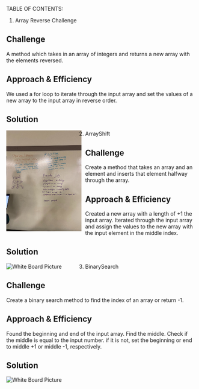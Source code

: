 TABLE OF CONTENTS:
1. Array Reverse Challenge

## Challenge
A method which takes in an array of integers and returns a new array with the elements reversed.

## Approach & Efficiency
We used a for loop to iterate through the input array and set the values of a new array to the input array in reverse order.

## Solution
<img src="./assets/challenge1.jpg"
     alt="White Board Picture"
     style="float: left; margin-right: 10px; width: 200px;" />

2. ArrayShift

## Challenge
Create a method that takes an array and an element and inserts that element halfway through the array.


## Approach & Efficiency
Created a new array with a length of +1 the input array. Iterated through the input array and assign the values to the new array with the input element in the middle index.


## Solution
<img src="./assets/challenge2.jpg.jpg"
     alt="White Board Picture"
     style="float: left; margin-right: 10px; width: 200px;" />
     
3. BinarySearch

## Challenge
Create a binary search method to find the index of an array or return -1.


## Approach & Efficiency
Found the beginning and end of the input array. Find the middle. Check if the middle is equal to the input number. if it is not, set the beginning or end to middle +1 or middle -1, respectively.


## Solution
<img src="./assets/challenge3.jpg.jpg"
     alt="White Board Picture"
     style="float: left; margin-right: 10px; width: 200px;" />